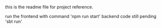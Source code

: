 this is the readme file for project reference. 

run the frontend with command 'npm run start'
backend code still pending 'sbt run'
